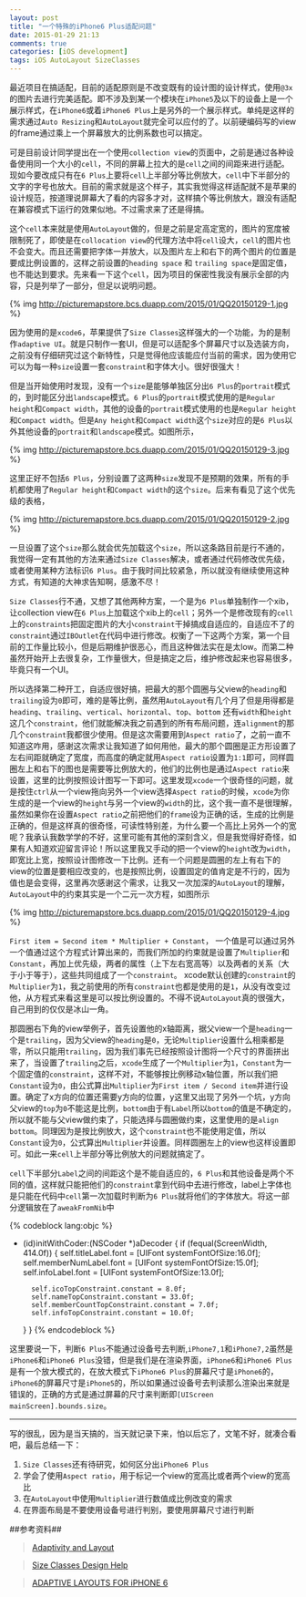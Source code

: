 ```yaml
---
layout: post
title: "一个特殊的iPhone6 Plus适配问题"
date: 2015-01-29 21:13
comments: true
categories: [iOS development]
tags: iOS AutoLayout SizeClasses
---
```


最近项目在搞适配，目前的适配原则是不改变既有的设计图的设计样式，使用`@3x`的图片去进行完美适配。即不涉及到某一个模块在`iPhone5`及以下的设备上是一个展示样式，在`iPhone6`或着`iPhone6 Plus`上是另外的一个展示样式。单纯是这样的需求通过`Auto Resizing`和`AutoLayout`就完全可以应付的了。以前硬编码写的view的frame通过乘上一个屏幕放大的比例系数也可以搞定。

可是目前设计同学提出在一个使用`collection view`的页面中，之前是通过各种设备使用同一个大小的`cell`，不同的屏幕上拉大的是`cell`之间的间距来进行适配。现如今要改成只有在`6 Plus`上要将`cell`上半部分等比例放大，`cell`中下半部分的文字的字号也放大。目前的需求就是这个样子，其实我觉得这样适配就不是苹果的设计规范，按道理说屏幕大了看的内容多才对，这样搞个等比例放大，跟没有适配在兼容模式下运行的效果似地。不过需求来了还是得搞。

<!-- More -->

这个`cell`本来就是使用`AutoLayout`做的，但是之前是定高定宽的，图片的宽度被限制死了，即使是在`collocation view`的代理方法中将`cell`设大，`cell`的图片也不会变大。而且还需要把字体一并放大，以及图片左上和右下的两个图片的位置是要成比例设置的，这样之前设置的`heading space` 和 `trailing space`是固定值，也不能达到要求。先来看一下这个`cell`，因为项目的保密性我没有展示全部的内容，只是列举了一部分，但足以说明问题。

{% img http://picturemapstore.bcs.duapp.com/2015/01/QQ20150129-1.jpg %}

因为使用的是`xcode6`，苹果提供了`Size Classes`这样强大的一个功能，为的是制作`adaptive UI`。就是只制作一套UI，但是可以适配多个屏幕尺寸以及选装方向，之前没有仔细研究过这个新特性，只是觉得他应该能应付当前的需求，因为使用它可以为每一种`size`设置一套`constraint`和字体大小。很好很强大！

但是当开始使用时发现，没有一个`size`是能够单独区分出`6 Plus`的`portrait`模式的，到时能区分出`landscape`模式。`6 Plus`的`portrait`模式使用的是`Regular height`和`Compact width`，其他的设备的`portrait`模式使用的也是`Regular height`和`Compact width`。但是`Any height`和`Compact width`这个`size`对应的是`6 Plus`以外其他设备的`portrait`和`landscape`模式。如图所示，

{% img http://picturemapstore.bcs.duapp.com/2015/01/QQ20150129-3.jpg %}

这里正好不包括`6 Plus`，分别设置了这两种`size`发现不是预期的效果，所有的手机都使用了`Regular height`和`Compact width`的这个`size`。后来有看见了这个优先级的表格，

{% img http://picturemapstore.bcs.duapp.com/2015/01/QQ20150129-2.jpg %}

一旦设置了这个`size`那么就会优先加载这个`size`，所以这条路目前是行不通的，我觉得一定有其他的方法来通过`Size Classes`解决，或者通过代码修改优先级，或者使用某种方法标识`6 Plus`。由于我时间比较紧急，所以就没有继续使用这种方式，有知道的大神求告知啊，感激不尽！

`Size Classes`行不通，又想了其他两种方案，一个是为`6 Plus`单独制作一个xib，让collection view在`6 Plus`上加载这个xib上的`cell`；另外一个是修改现有的`cell`上的`constraints`把固定图片的大小`constraint`干掉搞成自适应的，自适应不了的`constraint`通过`IBOutlet`在代码中进行修改。权衡了一下这两个方案，第一个目前的工作量比较小，但是后期维护很恶心，而且这种做法实在是太low。而第二种虽然开始开上去很复杂，工作量很大，但是搞定之后，维护修改起来也容易很多，毕竟只有一个UI。

所以选择第二种开工，自适应很好搞，把最大的那个圆圈与父view的`heading`和`trailing`设为`0`即可，难的是等比例，虽然用`AutoLayout`有几个月了但是用得都是`heading`、`trailing`、`vertical`、`horizontal`、`top`、`bottom` 还有`width`和`height`这几个`constraint`，他们就能解决我之前遇到的所有布局问题，连`alignment`的那几个`constraint`我都很少使用。但是这次需要用到`Aspect ratio`了，之前一直不知道这咋用，感谢这次需求让我知道了如何用他，最大的那个圆圈是正方形设置了左右间距就确定了宽度，而高度的确定就用`Aspect ratio`设置为`1:1`即可，同样圆圈左上和右下的图也是需要等比例放大的，他们的比例也是通过`Aspect ratio`来设置，这里的比例按照设计图写一下即可。这里发现`xcode`一个很奇怪的问题，就是按住`ctrl`从一个view拖向另外一个view选择`Aspect ratio`的时候，`xcode`为你生成的是一个view的`height`与另一个view的`width`的比，这个我一直不是很理解，虽然如果你在设置`Aspect ratio`之前把他们的`frame`设为正确的话，生成的比例是正确的，但是这样真的很奇怪，可读性特别差，为什么要一个高比上另外一个的宽呢？我承认我数学学的不好，这里可能有其他的深刻含义，但是我觉得好奇怪，如果有人知道欢迎留言评论！所以这里我又手动的把一个view的`height`改为`width`，即宽比上宽，按照设计图修改一下比例。还有一个问题是圆圈的左上有右下的view的位置是要相应改变的，也是按照比例，设置固定的值肯定是不行的，因为值也是会变得，这里再次感谢这个需求，让我又一次加深的`AutoLayout`的理解，`AutoLayout`中的约束其实是一个二元一次方程，如图所示

{% img http://picturemapstore.bcs.duapp.com/2015/01/QQ20150129-4.jpg %}

`First item = Second item * Multiplier + Constant`，
一个值是可以通过另外一个值通过这个方程式计算出来的，而我们所加的约束就是设置了`Multiplier`和`Constant`，再加上优先级，两者的属性（上下左右宽高等）以及两者的关系（大于小于等于），这些共同组成了一个`constraint`。 xcode默认创建的`constraint`的`Multiplier`为`1`，我之前使用的所有`constraint`也都是使用的是`1`，从没有改变过他，从方程式来看这里是可以按比例设置的。不得不说`AutoLayout`真的很强大，自己用到的仅仅是冰山一角。

那圆圈右下角的view举例子，首先设置他的x轴距离，据父view一个是`heading`一个是`trailing`，因为父view的`heading`是`0`，无论`Multiplier`设置什么相乘都是零，所以只能用`trailing`，因为我们事先已经按照设计图将一个尺寸的界面拼出来了，当设置了`trailing`之后，`xcode`生成了一个`Multiplier`为`1`，`Constant`为一个固定值的`constraint`，这样不对，不能够按比例移动x轴位置，所以我们把`Constant`设为`0`，由公式算出`Multiplier`为`First item / Second item`并进行设置。确定了x方向的位置还需要y方向的位置，y这里又出现了另外一个坑，y方向父view的`top`为`0`不能这是比例，`bottom`由于有`Label`所以`bottom`的值是不确定的，所以就不能与父view做约束了，只能选择与圆圈做约束，这里使用的是`align bottom`。同理因为是按比例放大，这个`constraint`也不能使用定值，所以`Constant`设为`0`，公式算出`Multiplier`并设置。同样圆圈左上的view也这样设置即可。如此一来`cell`上半部分等比例放大的问题就搞定了。

`cell`下半部分`Label`之间的间距这个是不能自适应的，`6 Plus`和其他设备是两个不同的值，这样就只能把他们的`constraint`拿到代码中去进行修改，label上字体也是只能在代码中`cell`第一次加载时判断为`6 Plus`就将他们的字体放大。将这一部分逻辑放在了`aweakFromNib`中

{% codeblock lang:objc %}
- (id)initWithCoder:(NSCoder *)aDecoder
{
    if (fequal(ScreenWidth, 414.0f)) {
        self.titleLabel.font = [UIFont systemFontOfSize:16.0f];
        self.memberNumLabel.font = [UIFont systemFontOfSize:15.0f];
        self.infoLabel.font = [UIFont systemFontOfSize:13.0f];
        
        self.icoTopConstraint.constant = 8.0f;
        self.nameTopConstraint.constant = 33.0f;
        self.memberCountTopConstraint.constant = 7.0f;
        self.infoTopConstraint.constant = 10.0f;
    }
}
{% endcodeblock %}

这里要说一下，判断`6 Plus`不能通过设备号去判断,`iPhone7,1`和`iPhone7,2`虽然是`iPhone6`和`iPhone6 Plus`没错，但是我们是在渲染界面，`iPhone6`和`iPhone6 Plus`是有一个放大模式的，在放大模式下`iPhone6 Plus`的屏幕尺寸是`iPhone6`的，`iPhone6`的屏幕尺寸是`iPhone5`的，所以如果通过设备号去判读那么渲染出来就是错误的，正确的方式是通过屏幕的尺寸来判断即`[UIScreen mainScreen].bounds.size`。

-----
写的很乱，因为是当天搞的，当天就记录下来，怕以后忘了，文笔不好，就凑合看吧，最后总结一下：

1. `Size Classes`还有待研究，如何区分出`iPhone6 Plus`
2. 学会了使用`Aspect ratio`，用于标记一个view的宽高比或者两个view的宽高比
3. 在`AutoLayout`中使用`Multiplier`进行数值成比例改变的需求
4. 在界面布局是不要使用设备号进行判别，要使用屏幕尺寸进行判断


##参考资料##

>[Adaptivity and Layout][1]

>[Size Classes Design Help][2]

>[ADAPTIVE LAYOUTS FOR iPHONE 6][3]

[1]: https://developer.apple.com/library/ios/documentation/UserExperience/Conceptual/MobileHIG/LayoutandAppearance.html
[2]: https://developer.apple.com/library/ios/recipes/xcode_help-IB_adaptive_sizes/_index.html#//apple_ref/doc/uid/TP40014436
[3]: http://mathewsanders.com/designing-adaptive-layouts-for-iphone-6-plus
